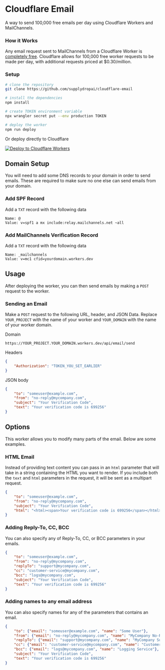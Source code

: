 # Cloudflare Email
A way to send 100,000 free emails per day using Cloudflare Workers and MailChannels.

### How it Works
Any email request sent to MailChannels from a Cloudflare Worker is [completely free](https://blog.cloudflare.com/sending-email-from-workers-with-mailchannels/). Cloudflare allows for 100,000 free worker requests to be made per day, with additional requests priced at $0.30/million.

### Setup
```bash
# clone the repository
git clone https://github.com/supplydropai/cloudflare-email

# install the dependencies
npm install

# create TOKEN environment variable
npx wrangler secret put --env production TOKEN

# deploy the worker
npm run deploy
```

Or deploy directly to Cloudflare

[![Deploy to Cloudflare Workers](https://deploy.workers.cloudflare.com/button)](https://deploy.workers.cloudflare.com/?url=https://github.com/supplydropai/cloudflare-email)

## Domain Setup
You will need to add some DNS records to your domain in order to send emails. These are required to make sure no one else can send emails from your domain.

### Add SPF Record
Add a `TXT` record with the following data
```
Name: @
Value: v=spf1 a mx include:relay.mailchannels.net ~all
```

### Add MailChannels Verification Record
Add a `TXT` record with the following data

```
Name: _mailchannels
Value: v=mc1 cfid=yourdomain.workers.dev
```

## Usage
After deploying the worker, you can then send emails by making a `POST` request to the worker.

### Sending an Email
Make a `POST` request to the following URL, header, and JSON Data. Replace `YOUR_PROJECT` with the name of your worker and `YOUR_DOMAIN` with the name of your worker domain.

Domain
```
https://YOUR_PROJECT.YOUR_DOMAIN.workers.dev/api/email/send
```
Headers
```json
{
    "Authorization": "TOKEN_YOU_SET_EARLIER"
}
```
JSON body
```json
{
    "to": "someuser@example.com",
    "from": "no-reply@mycompany.com",
    "subject": "Your Verification Code",
    "text": "Your verification code is 699256"
}
```

## Options
This worker allows you to modify many parts of the email. Below are some examples.
### HTML Email
Instead of providing text content you can pass in an `html` parameter that will take in a string containing the HTML you want to render. If you include both the `text` and `html` parameters in the request, it will be sent as a multipart request.
```json
{
    "to": "someuser@example.com",
    "from": "no-reply@mycompany.com",
    "subject": "Your Verification Code",
    "html": "<html><span>Your verification code is 699256</span></html>"
}
```
### Adding Reply-To, CC, BCC
You can also specify any of Reply-To, CC, or BCC parameters in your emails.
```json
{
    "to": "someuser@example.com",
    "from": "no-reply@mycompany.com",
    "replyTo": "support@mycompany.com",
    "cc": "customer-service@mycompany.com",
    "bcc": "logs@mycompany.com",
    "subject": "Your Verification Code",
    "text": "Your verification code is 699256"
}
```
### Adding names to any email address
You can also specify names for any of the parameters that contains an email.
```json
{
    "to": {"email": "someuser@example.com", "name": "Some User"},
    "from": {"email": "no-reply@mycompany.com", "name": "MyCompany No-Reply"},
    "replyTo": {"email": "support@mycompany.com", "name": "MyCompany Support"},
    "cc": {"email": "customer-service@mycompany.com", "name": "Customer Service"},
    "bcc": {"email": "logs@mycompany.com", "name": "Logging Service"},
    "subject": "Your Verification Code",
    "text": "Your verification code is 699256"
}
```
